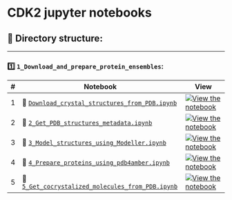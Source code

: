# CDK2 jupyter notebooks

## 📁  **Directory structure:**
***
### 1️⃣  `1_Download_and_prepare_protein_ensembles`:
    
    
| # | Notebook  | View |
| - | - | ---- |
| 1 | 📒 [`Download_crystal_structures_from_PDB.ipynb`](https://github.com/jRicciL/ML-ensemble-docking/tree/main/cdk2/1_Download_and_prepare_protein_ensembles/1_Download_crystal_structures_from_PDB.ipynb) | [![View the notebook](https://img.shields.io/badge/render-nbviewer-orange.svg)](https://nbviewer.jupyter.org/github/jRicciL/ML-ensemble-docking/blob/main/cdk2/1_Download_and_prepare_protein_ensembles/1_Download_crystal_structures_from_PDB.ipynb) |
| 2 | 📒 [`2_Get_PDB_structures_metadata.ipynb`](https://github.com/jRicciL/ML-ensemble-docking/tree/main/cdk2/1_Download_and_prepare_protein_ensembles/2_Get_PDB_structures_metadata.ipynb) | [![View the notebook](https://img.shields.io/badge/render-nbviewer-orange.svg)](https://nbviewer.jupyter.org/github/jRicciL/ML-ensemble-docking/blob/main/cdk2/1_Download_and_prepare_protein_ensembles/2_Get_PDB_structures_metadata.ipynb) |
| 3 | 📒 [`3_Model_structures_using_Modeller.ipynb`](https://github.com/jRicciL/ML-ensemble-docking/tree/main/cdk2/1_Download_and_prepare_protein_ensembles/3_Model_structures_using_Modeller.ipynb) | [![View the notebook](https://img.shields.io/badge/render-nbviewer-orange.svg)](https://nbviewer.jupyter.org/github/jRicciL/ML-ensemble-docking/blob/main/cdk2/1_Download_and_prepare_protein_ensembles/3_Model_structures_using_Modeller.ipynb) |
| 4 | 📒 [`4_Prepare_proteins_using_pdb4amber.ipynb`](https://github.com/jRicciL/ML-ensemble-docking/tree/main/cdk2/1_Download_and_prepare_protein_ensembles/4_Prepare_proteins_using_pdb4amber.ipynb) | [![View the notebook](https://img.shields.io/badge/render-nbviewer-orange.svg)](https://nbviewer.jupyter.org/github/jRicciL/ML-ensemble-docking/blob/main/cdk2/1_Download_and_prepare_protein_ensembles/4_Prepare_proteins_using_pdb4amber.ipynb) |
| 5 | 📒 [`5_Get_cocrystalized_molecules_from_PDB.ipynb`](https://github.com/jRicciL/ML-ensemble-docking/tree/main/cdk2/1_Download_and_prepare_protein_ensembles/5_Get_cocrystalized_molecules_from_PDB.ipynb) | [![View the notebook](https://img.shields.io/badge/render-nbviewer-orange.svg)](https://nbviewer.jupyter.org/github/jRicciL/ML-ensemble-docking/blob/main/cdk2/1_Download_and_prepare_protein_ensembles/5_Get_cocrystalized_molecules_from_PDB.ipynb) |